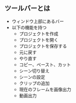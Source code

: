 ## ツールバーとは

* ウィンドウ上部にあるバー
* 以下の機能を持つ
    * プロジェクトを作成
    * プロジェクトを開く
    * プロジェクトを保存する
    * 元に戻す
    * やり直す
    * コピー、ペースト、カット
    * シーン切り替え
    * シーンの設定
    * クリップの追加
    * 現在のフレームを画像出力
    * 動画出力

